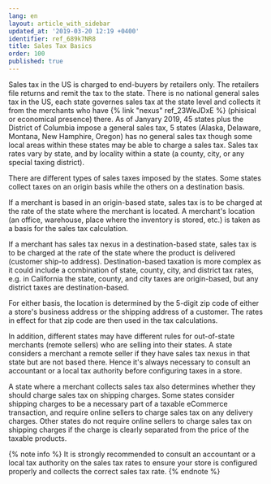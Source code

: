 ```yaml
---
lang: en
layout: article_with_sidebar
updated_at: '2019-03-20 12:19 +0400'
identifier: ref_689k7NR8
title: Sales Tax Basics
order: 100
published: true
---
```

Sales tax in the US is charged to end-buyers by retailers only. The retailers file returns and remit the tax to the state. There is no national general sales tax in the US, each state governes sales tax at the state level and collects it from the merchants who have {% link "nexus" ref_23WeJDxE %} (phisical or economical presence) there. As of Janyary 2019, 45 states plus the District of Columbia impose a general sales tax, 5 states (Alaska, Delaware, Montana, New Hamphire, Oregon) has no general sales tax though some local areas within these states may be able to charge a sales tax. Sales tax rates vary by state, and by locality within a state (a county, city, or any special taxing district). 

There are different types of sales taxes imposed by the states. Some states collect taxes on an origin basis while the others on a destination basis.

If a merchant is based in an origin-based state, sales tax is to be charged at the rate of the state where the merchant is located. A merchant's location (an office, warehouse, place where the inventory is stored, etc.) is taken as a basis for the sales tax calculation. 

If a merchant has sales tax nexus in a destination-based state, sales tax is to be charged at the rate of the state where the product is delivered (customer ship-to address). Destination-based taxation is more complex as it could include a combination of state, county, city, and district tax rates, e.g. in California the state, county, and city taxes are origin-based, but any district taxes are destination-based.

For either basis, the location is determined by the 5-digit zip code of either a store's business address or the shipping address of a customer. The rates in effect for that zip code are then used in the tax calculations.

In addition, different states may have different rules for out-of-state merchants (remote sellers) who are selling into their states. A state considers a merchant a remote seller if they have sales tax nexus in that state but are not based there. Hence it's always necessary to consult an accountant or a local tax authority before configuring taxes in a store. 

A state where a merchant collects sales tax also determines whether they should charge sales tax on shipping charges. Some states consider shipping charges to be a necessary part of a taxable eCommerce transaction, and require online sellers to charge sales tax on any delivery charges. Other states do not require online sellers to charge sales tax on shipping charges if the charge is clearly separated from the price of the taxable products.

{% note info %}
It is strongly recommended to consult an accountant or a local tax authority on the sales tax rates to ensure your store is configured properly and collects the correct sales tax rate.
{% endnote %}
